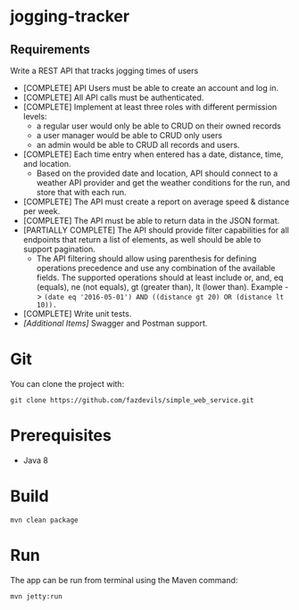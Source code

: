 # jogging-tracker

## Requirements ##

Write a REST API that tracks jogging times of users

- [COMPLETE] API Users must be able to create an account and log in.
- [COMPLETE] All API calls must be authenticated.
- [COMPLETE] Implement at least three roles with different permission levels:
  - a regular user would only be able to CRUD on their owned records
  - a user manager would be able to CRUD only users
  - an admin would be able to CRUD all records and users.
- [COMPLETE] Each time entry when entered has a date, distance, time, and location.
	- Based on the provided date and location, API should connect to a weather API provider and get the weather conditions for the run, and store that with each run.
- [COMPLETE] The API must create a report on average speed & distance per week.
- [COMPLETE] The API must be able to return data in the JSON format.
- [PARTIALLY COMPLETE] The API should provide filter capabilities for all endpoints that return a list of elements, as well should be able to support pagination.
	- The API filtering should allow using parenthesis for defining operations precedence and use any combination of the available fields. The supported operations should at least include or, and, eq (equals), ne (not equals), gt (greater than), lt (lower than).
		Example -> `(date eq '2016-05-01') AND ((distance gt 20) OR (distance lt 10)).`
- [COMPLETE] Write unit tests.
- _[Additional Items]_ Swagger and Postman support.

# Git

You can clone the project with:

	git clone https://github.com/fazdevils/simple_web_service.git


# Prerequisites

* Java 8

		
# Build

	mvn clean package


# Run

The app can be run from terminal using the Maven command:

	mvn jetty:run
